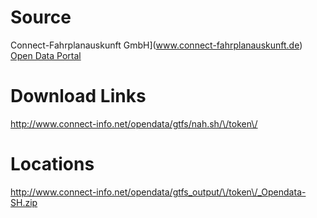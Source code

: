 # Source
Connect-Fahrplanauskunft GmbH](www.connect-fahrplanauskunft.de)
[Open Data Portal](http://www.connect-info.net/opendata/)

# Download Links
http://www.connect-info.net/opendata/gtfs/nah.sh/\/token\/

# Locations
http://www.connect-info.net/opendata/gtfs_output/\/token\/_Opendata-SH.zip
